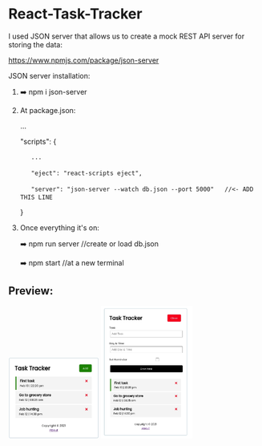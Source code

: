 # React-Task-Tracker

I used JSON server that allows us to create a mock REST API server for storing the data:

https://www.npmjs.com/package/json-server

JSON server installation:

1) ➡️ npm i json-server

2) At package.json:

    ...
    
    "scripts": {
    
          ...

          "eject": "react-scripts eject",

          "server": "json-server --watch db.json --port 5000"	//<- ADD THIS LINE
      
    }

3) Once everything it's on:

    ➡️ npm run server	  //create or load db.json
  
    ➡️ npm start        //at a new terminal

## Preview:

<p float="left">
  <img src="https://github.com/sergiornelas/React-Task-Tracker/blob/main/readme-images/1.jpeg" width="36%" height="36%">
  <img src="https://github.com/sergiornelas/React-Task-Tracker/blob/main/readme-images/2.jpeg" width="36%" height="36%">
</p>
